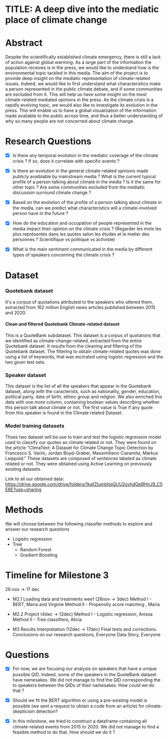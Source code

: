 # TITLE: A deep dive into the mediatic place of climate change

# Abstract 

Despite the scientifically established climate emergency, there is still a lack of action against global warming. As a large part of the information the population receives is in the press, we would like to understand how is the environmental topic tackled in this media. The aim of the project is to provide deep insight on the mediatic representation of climate-related issues. Indeed, we would like to first understand what characteristics make a person represented in the public climate debate, and if some communities are excluded from it. This will help us have some insight on the most climate-related mediated opinions in the press. As the climate crisis is a rapidly evolving topic, we would also like to investigate its evolution in the press. This will enable us to have a global visualization of the information made available to the public across time, and thus a better understanding of why so many people are not concerned about climate change.
 
# Research Questions
 
 - [x] Is there any temporal evolution in the mediatic coverage of the climate crisis ? If so, does it correlate with specific events ? 
 
 - [x] Is there an evolution in the general climate-related opinions made publicly avaiblable by mainstream media ? What is the current typical profile of a person talking about climate in the media ? Is it the same for other topic ? Are some communities excluded from the mediatic discussion surround climate change ?
 
 - [x]  Based on the evolution of the profile of a person talking about climate in the media, can we predict what characteristics will a climate-involved person have in the future ?

- [x] How do the education and occupation of people represented in the media impact their opinion on the climate crisis ? (Regarder les mots les plus représentés dans les quotes selon les études et le metier des personnes ? Scientifique vs politique vs activiste)
  
- [x] What is the main sentiment communicated in the media by different types of speakers concerning the climate crisis ? 

# Dataset 

### Quotebank dataset 
It's a corpus of quotations attributed to the speakers who uttered them, extracted from 162 million English news articles published between 2015 and 2020. 

#### Clean and filtered Quotebank Climate-related dataset
This is a QuoteBank subdataset.
This dataset is a corpus of quotations that we identified as climate-change-related, extracted from the entire Quotebank dataset. It results from the cleaning and filtering of the Quotebank dataset. The filtering to obtain climate-related quotes was done using a list of keywords, that was exctrated using logistic regression and the two given test sets. 

### Speaker dataset
This dataset is the list of all the speakers that appear in the Quotebank dataset, along with the caracterists, such as nationality, gender, education, political party, date of birth, ethinc group and religion. We also enriched this data with one more column, containing boolean values describing whether this person talk about climate or not. The first value is True if any quote from this speaker is found in the Climate related Dataset.

### Model training datasets
Thses two dataset will be use to train and test the logistic regression model used to classify our quotes as climate related or not. They were found on the article "ClimaText: A Dataset for Climate Change Topic Detection by Francesco S. Varini, Jordan Boyd-Graber, Massimiliano Ciaramita, Markus Leippold." These datasets are composed of sentences labeled as climate related or not. They were obtained using Active Learning on previously existing datasets. 

Link to all our obtained data: https://drive.google.com/drive/folders/1kafZtuinbhqQUU2syhdQeBHnJ9_C5E6E?usp=sharing

# Methods

We will choose between the following classifer methods to explore and answer our research questions

- Logistic regression
- Tree 
    - Random Forest 
    - Gradient Boosting

# Timeline for Milestone 3
26 nov -> 17 dec

- M2.1 Loading data and treatments wee1 (26nov -> 3dec)
Method I - BERT, Maria and Virginie 
Method II - Propensity score matching , Maria 

- M2.2 Project (4dec -> 12dec)
Method I - Logistic regression, Anissa 
Method II - Tree classifiers, Alicia 

- M3 Results Interpretation (12dec -> 17dec)
Final tests and corrections. Conclusions on our research questions, Everyone
Data Story, Everyone

# Questions
- [x] For now, we are focusing our analysis on speakers that have a unique possible QID. Indeed, some of the speakers in the QuoteBank dataset have namesakes. We did not manage to find the QID corresponding the to speakers between the QIDs of their namesakes. How could we do that ? 

- [x] Should we fit the BERT algorithm or using a pre-existing model is possible (we sent a request to obtain a code from an article) for climate-skepticism detection?

- [x] In this milestone, we tried to construct a dataframe containing all climate-related events from 2015 to 2020. We did not manage to find a feasible method to do that. How should we do it ? 


